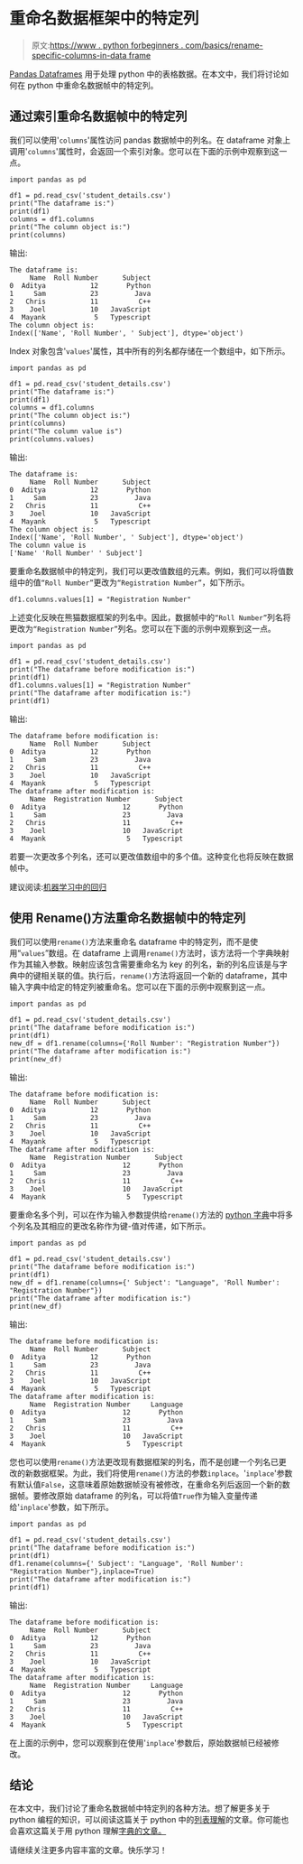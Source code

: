 # 重命名数据框架中的特定列

> 原文:[https://www . python forbeginners . com/basics/rename-specific-columns-in-data frame](https://www.pythonforbeginners.com/basics/rename-specific-columns-in-dataframe)

[Pandas Dataframes](https://www.pythonforbeginners.com/basics/create-pandas-dataframe-in-python) 用于处理 python 中的表格数据。在本文中，我们将讨论如何在 python 中重命名数据帧中的特定列。

## 通过索引重命名数据帧中的特定列

我们可以使用'`columns`'属性访问 pandas 数据帧中的列名。在 dataframe 对象上调用'`columns`'属性时，会返回一个索引对象。您可以在下面的示例中观察到这一点。

```
import pandas as pd

df1 = pd.read_csv('student_details.csv')
print("The dataframe is:")
print(df1)
columns = df1.columns
print("The column object is:")
print(columns)
```

输出:

```
The dataframe is:
     Name  Roll Number      Subject
0  Aditya           12       Python
1     Sam           23         Java
2   Chris           11          C++
3    Joel           10   JavaScript
4  Mayank            5   Typescript
The column object is:
Index(['Name', 'Roll Number', ' Subject'], dtype='object')
```

Index 对象包含'`values`'属性，其中所有的列名都存储在一个数组中，如下所示。

```
import pandas as pd

df1 = pd.read_csv('student_details.csv')
print("The dataframe is:")
print(df1)
columns = df1.columns
print("The column object is:")
print(columns)
print("The column value is")
print(columns.values)
```

输出:

```
The dataframe is:
     Name  Roll Number      Subject
0  Aditya           12       Python
1     Sam           23         Java
2   Chris           11          C++
3    Joel           10   JavaScript
4  Mayank            5   Typescript
The column object is:
Index(['Name', 'Roll Number', ' Subject'], dtype='object')
The column value is
['Name' 'Roll Number' ' Subject']
```

要重命名数据帧中的特定列，我们可以更改值数组的元素。例如，我们可以将值数组中的值`“Roll Number”`更改为`“Registration Number”`，如下所示。

```
df1.columns.values[1] = "Registration Number"
```

上述变化反映在熊猫数据框架的列名中。因此，数据帧中的`“Roll Number”`列名将更改为`“Registration Number”`列名。您可以在下面的示例中观察到这一点。

```
import pandas as pd

df1 = pd.read_csv('student_details.csv')
print("The dataframe before modification is:")
print(df1)
df1.columns.values[1] = "Registration Number"
print("The dataframe after modification is:")
print(df1)
```

输出:

```
The dataframe before modification is:
     Name  Roll Number      Subject
0  Aditya           12       Python
1     Sam           23         Java
2   Chris           11          C++
3    Joel           10   JavaScript
4  Mayank            5   Typescript
The dataframe after modification is:
     Name  Registration Number      Subject
0  Aditya                   12       Python
1     Sam                   23         Java
2   Chris                   11          C++
3    Joel                   10   JavaScript
4  Mayank                    5   Typescript 
```

若要一次更改多个列名，还可以更改值数组中的多个值。这种变化也将反映在数据帧中。

建议阅读:[机器学习中的回归](https://codinginfinite.com/regression-in-machine-learning-with-examples/)

## 使用 Rename()方法重命名数据帧中的特定列

我们可以使用`rename()`方法来重命名 dataframe 中的特定列，而不是使用“`values`”数组。在 dataframe 上调用`rename()`方法时，该方法将一个字典映射作为其输入参数。映射应该包含需要重命名为 key 的列名，新的列名应该是与字典中的键相关联的值。执行后，`rename()`方法将返回一个新的 dataframe，其中输入字典中给定的特定列被重命名。您可以在下面的示例中观察到这一点。

```
import pandas as pd

df1 = pd.read_csv('student_details.csv')
print("The dataframe before modification is:")
print(df1)
new_df = df1.rename(columns={'Roll Number': "Registration Number"})
print("The dataframe after modification is:")
print(new_df)
```

输出:

```
The dataframe before modification is:
     Name  Roll Number      Subject
0  Aditya           12       Python
1     Sam           23         Java
2   Chris           11          C++
3    Joel           10   JavaScript
4  Mayank            5   Typescript
The dataframe after modification is:
     Name  Registration Number      Subject
0  Aditya                   12       Python
1     Sam                   23         Java
2   Chris                   11          C++
3    Joel                   10   JavaScript
4  Mayank                    5   Typescript 
```

要重命名多个列，可以在作为输入参数提供给`rename()`方法的 [python 字典](https://www.pythonforbeginners.com/dictionary/python-dictionary-quick-guide)中将多个列名及其相应的更改名称作为键-值对传递，如下所示。

```
import pandas as pd

df1 = pd.read_csv('student_details.csv')
print("The dataframe before modification is:")
print(df1)
new_df = df1.rename(columns={' Subject': "Language", 'Roll Number': "Registration Number"})
print("The dataframe after modification is:")
print(new_df)
```

输出:

```
The dataframe before modification is:
     Name  Roll Number      Subject
0  Aditya           12       Python
1     Sam           23         Java
2   Chris           11          C++
3    Joel           10   JavaScript
4  Mayank            5   Typescript
The dataframe after modification is:
     Name  Registration Number     Language
0  Aditya                   12       Python
1     Sam                   23         Java
2   Chris                   11          C++
3    Joel                   10   JavaScript
4  Mayank                    5   Typescript 
```

您也可以使用`rename()`方法更改现有数据框架的列名，而不是创建一个列名已更改的新数据框架。为此，我们将使用`rename()`方法的参数`inplace`。'`inplace`'参数有默认值`False`，这意味着原始数据帧没有被修改，在重命名列后返回一个新的数据帧。要修改原始 dataframe 的列名，可以将值`True`作为输入变量传递给'`inplace`'参数，如下所示。

```
import pandas as pd

df1 = pd.read_csv('student_details.csv')
print("The dataframe before modification is:")
print(df1)
df1.rename(columns={' Subject': "Language", 'Roll Number': "Registration Number"},inplace=True)
print("The dataframe after modification is:")
print(df1) 
```

输出:

```
The dataframe before modification is:
     Name  Roll Number      Subject
0  Aditya           12       Python
1     Sam           23         Java
2   Chris           11          C++
3    Joel           10   JavaScript
4  Mayank            5   Typescript
The dataframe after modification is:
     Name  Registration Number     Language
0  Aditya                   12       Python
1     Sam                   23         Java
2   Chris                   11          C++
3    Joel                   10   JavaScript
4  Mayank                    5   Typescript 
```

在上面的示例中，您可以观察到在使用'`inplace`'参数后，原始数据帧已经被修改。

## 结论

在本文中，我们讨论了重命名数据帧中特定列的各种方法。想了解更多关于 python 编程的知识，可以阅读这篇关于 python 中的[列表理解](https://www.pythonforbeginners.com/basics/list-comprehensions-in-python)的文章。你可能也会喜欢这篇关于用 python 理解[字典的文章。](https://www.pythonforbeginners.com/dictionary/dictionary-comprehension-in-python)

请继续关注更多内容丰富的文章。快乐学习！